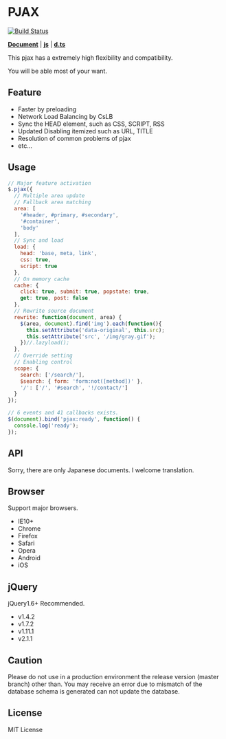 # PJAX
[![Build Status](https://travis-ci.org/falsandtru/jquery.pjax.js.svg?branch=master)](https://travis-ci.org/falsandtru/jquery.pjax.js)

**[Document](http://falsandtru.github.io/jquery.pjax.js/)**
 | 
**[js](https://github.com/falsandtru/jquery.pjax.js/releases)**
 | 
**[d.ts](src/ts/.d/jquery.pjax.d.ts)**

This pjax has a extremely high flexibility and compatibility.

You will be able most of your want.

## Feature

* Faster by preloading
* Network Load Balancing by CsLB
* Sync the HEAD element, such as CSS, SCRIPT, RSS
* Updated Disabling itemized such as URL, TITLE
* Resolution of common problems of pjax
* etc...

## Usage

```javascript
// Major feature activation
$.pjax({
  // Multiple area update
  // Fallback area matching
  area: [
    '#header, #primary, #secondary',
    '#container',
    'body'
  ],
  // Sync and load
  load: {
    head: 'base, meta, link',
    css: true,
    script: true
  },
  // On memory cache
  cache: {
    click: true, submit: true, popstate: true,
    get: true, post: false
  },
  // Rewrite source document
  rewrite: function(document, area) {
    $(area, document).find('img').each(function(){
      this.setAttribute('data-original', this.src);
      this.setAttribute('src', '/img/gray.gif');
    })//.lazyload();
  },
  // Override setting
  // Enabling control
  scope: {
    search: ['/search/'],
    $search: { form: 'form:not([method])' },
    '/': ['/', '#search', '!/contact/']
  }
});

// 6 events and 41 callbacks exists.
$(document).bind('pjax:ready', function() {
  console.log('ready');
});
```

## API
Sorry, there are only Japanese documents. I welcome translation.

## Browser
Support major browsers.

* IE10+
* Chrome
* Firefox
* Safari
* Opera
* Android
* iOS

## jQuery
jQuery1.6+ Recommended.

* v1.4.2
* v1.7.2
* v1.11.1
* v2.1.1

## Caution
Please do not use in a production environment the release version (master branch) other than. You may receive an error due to mismatch of the database schema is generated can not update the database.

## License
MIT License
